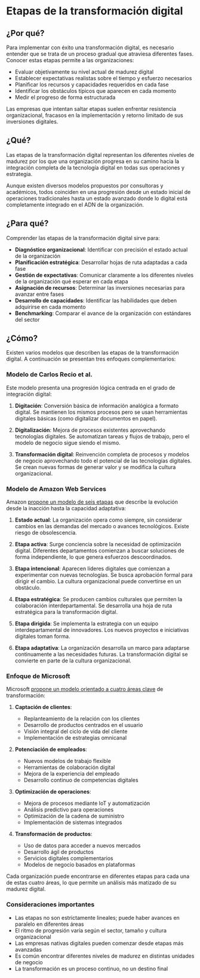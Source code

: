 # Etapas de la transformación digital

## ¿Por qué?

Para implementar con éxito una transformación digital, es necesario entender que se trata de un proceso gradual que atraviesa diferentes fases. Conocer estas etapas permite a las organizaciones:

- Evaluar objetivamente su nivel actual de madurez digital
- Establecer expectativas realistas sobre el tiempo y esfuerzo necesarios
- Planificar los recursos y capacidades requeridos en cada fase
- Identificar los obstáculos típicos que aparecen en cada momento
- Medir el progreso de forma estructurada

Las empresas que intentan saltar etapas suelen enfrentar resistencia organizacional, fracasos en la implementación y retorno limitado de sus inversiones digitales.

## ¿Qué?

Las etapas de la transformación digital representan los diferentes niveles de madurez por los que una organización progresa en su camino hacia la integración completa de la tecnología digital en todas sus operaciones y estrategia.

Aunque existen diversos modelos propuestos por consultoras y académicos, todos coinciden en una progresión desde un estado inicial de operaciones tradicionales hasta un estado avanzado donde lo digital está completamente integrado en el ADN de la organización.

## ¿Para qué?

Comprender las etapas de la transformación digital sirve para:

- **Diagnóstico organizacional**: Identificar con precisión el estado actual de la organización
- **Planificación estratégica**: Desarrollar hojas de ruta adaptadas a cada fase
- **Gestión de expectativas**: Comunicar claramente a los diferentes niveles de la organización qué esperar en cada etapa
- **Asignación de recursos**: Determinar las inversiones necesarias para avanzar entre fases
- **Desarrollo de capacidades**: Identificar las habilidades que deben adquirirse en cada momento
- **Benchmarking**: Comparar el avance de la organización con estándares del sector

## ¿Cómo?

Existen varios modelos que describen las etapas de la transformación digital. A continuación se presentan tres enfoques complementarios:

### Modelo de Carlos Recio et al.

Este modelo presenta una progresión lógica centrada en el grado de integración digital:

1. **Digitación**: Conversión básica de información analógica a formato digital. Se mantienen los mismos procesos pero se usan herramientas digitales básicas (como digitalizar documentos en papel).

2. **Digitalización**: Mejora de procesos existentes aprovechando tecnologías digitales. Se automatizan tareas y flujos de trabajo, pero el modelo de negocio sigue siendo el mismo.

3. **Transformación digital**: Reinvención completa de procesos y modelos de negocio aprovechando todo el potencial de las tecnologías digitales. Se crean nuevas formas de generar valor y se modifica la cultura organizacional.

### Modelo de Amazon Web Services

Amazon [propone un modelo de seis etapas](https://aws.amazon.com/es/what-is/digital-transformation/) que describe la evolución desde la inacción hasta la capacidad adaptativa:

1. **Estado actual**: La organización opera como siempre, sin considerar cambios en las demandas del mercado o avances tecnológicos. Existe riesgo de obsolescencia.

2. **Etapa activa**: Surge conciencia sobre la necesidad de optimización digital. Diferentes departamentos comienzan a buscar soluciones de forma independiente, lo que genera esfuerzos descoordinados.

3. **Etapa intencional**: Aparecen líderes digitales que comienzan a experimentar con nuevas tecnologías. Se busca aprobación formal para dirigir el cambio. La cultura organizacional puede convertirse en un obstáculo.

4. **Etapa estratégica**: Se producen cambios culturales que permiten la colaboración interdepartamental. Se desarrolla una hoja de ruta estratégica para la transformación digital.

5. **Etapa dirigida**: Se implementa la estrategia con un equipo interdepartamental de innovadores. Los nuevos proyectos e iniciativas digitales toman forma.

6. **Etapa adaptativa**: La organización desarrolla un marco para adaptarse continuamente a las necesidades futuras. La transformación digital se convierte en parte de la cultura organizacional.

### Enfoque de Microsoft

Microsoft [propone un modelo orientado a cuatro áreas clave](https://info.microsoft.com/rs/157-GQE-382/images/dynamics365-digital-transformation-es-xl.pdf) de transformación:

1. **Captación de clientes**:
   - Replanteamiento de la relación con los clientes
   - Desarrollo de productos centrados en el usuario
   - Visión integral del ciclo de vida del cliente
   - Implementación de estrategias omnicanal

2. **Potenciación de empleados**:
   - Nuevos modelos de trabajo flexible
   - Herramientas de colaboración digital
   - Mejora de la experiencia del empleado
   - Desarrollo continuo de competencias digitales

3. **Optimización de operaciones**:
   - Mejora de procesos mediante IoT y automatización
   - Análisis predictivo para operaciones
   - Optimización de la cadena de suministro
   - Implementación de sistemas integrados

4. **Transformación de productos**:
   - Uso de datos para acceder a nuevos mercados
   - Desarrollo ágil de productos
   - Servicios digitales complementarios
   - Modelos de negocio basados en plataformas

Cada organización puede encontrarse en diferentes etapas para cada una de estas cuatro áreas, lo que permite un análisis más matizado de su madurez digital.

### Consideraciones importantes

- Las etapas no son estrictamente lineales; puede haber avances en paralelo en diferentes áreas
- El ritmo de progresión varía según el sector, tamaño y cultura organizacional
- Las empresas nativas digitales pueden comenzar desde etapas más avanzadas
- Es común encontrar diferentes niveles de madurez en distintas unidades de negocio
- La transformación es un proceso continuo, no un destino final
